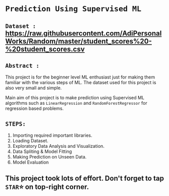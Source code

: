 # `Prediction Using Supervised ML`

## `Dataset :` https://raw.githubusercontent.com/AdiPersonalWorks/Random/master/student_scores%20-%20student_scores.csv

## `Abstract :` 

This project is for the beginner level ML enthusiast just for making them familiar with the various steps of ML. The dataset used
for this project is also very small and simple. 

Main aim of this project is to make prediction using Supervised ML algorithms such as `LinearRegression` and `RandomForestRegressor` 
for regression based problems.

## `STEPS: `

  1) Importing required important libraries.
  2) Loading Dataset.
  3) Exploratory Data Analysis and Visualization.
  4) Data Spliting  & Model Fitting
  5) Making Prediction on Unseen Data.
  6) Model Evaluation     

## This project took lots of effort. Don't forget to tap `STAR`⭐ on top-right corner.
                     
                                   

